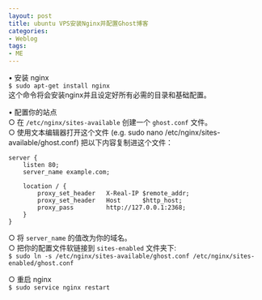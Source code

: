 ```yaml
---
layout: post
title: ubuntu VPS安装Nginx并配置Ghost博客 
categories:
- Weblog
tags:
- ME
---
```

• 安装 nginx    
`$ sudo apt-get install nginx`   
这个命令将会安装nginx并且设定好所有必需的目录和基础配置。

• 配置你的站点    
○ 在 `/etc/nginx/sites-available` 创建一个 `ghost.conf` 文件。    
○ 使用文本编辑器打开这个文件 (e.g. sudo nano /etc/nginx/sites-available/ghost.conf) 把以下内容复制进这个文件：    

    server {
        listen 80;
        server_name example.com;
    
        location / {
            proxy_set_header   X-Real-IP $remote_addr;
            proxy_set_header   Host      $http_host;
            proxy_pass         http://127.0.0.1:2368;
        }
    }    
○ 将 `server_name` 的值改为你的域名。    
○ 把你的配置文件软链接到 `sites-enabled` 文件夹下:   
`$ sudo ln -s /etc/nginx/sites-available/ghost.conf /etc/nginx/sites-enabled/ghost.conf`    

○ 重启 nginx    
`$ sudo service nginx restart`